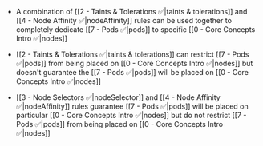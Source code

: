 - A combination of [[2 - Taints & Tolerations ✅|taints & tolerations]] and [[4 - Node Affinity ✅|nodeAffinity]] rules can be used together to completely dedicate [[7 - Pods ✅|pods]] to specific [[0 - Core Concepts Intro ✅|nodes]] 

- [[2 - Taints & Tolerations ✅|taints & tolerations]] can restrict [[7 - Pods ✅|pods]] from being placed on [[0 - Core Concepts Intro ✅|nodes]] but doesn't guarantee the [[7 - Pods ✅|pods]] will be placed on [[0 - Core Concepts Intro ✅|nodes]]

- [[3 - Node Selectors ✅|nodeSelector]] and [[4 - Node Affinity ✅|nodeAffinity]] rules guarantee [[7 - Pods ✅|pods]] will be placed on particular [[0 - Core Concepts Intro ✅|nodes]] but do not restrict [[7 - Pods ✅|pods]] from being placed on [[0 - Core Concepts Intro ✅|nodes]]